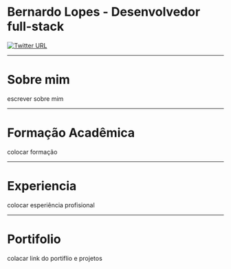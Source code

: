 # Bernardo Lopes - Desenvolvedor full-stack

[![Twitter URL](https://img.shields.io/twitter/url/https/twitter.com/bernardoio.svg?style=social&label=%20%40bernardoio)](https://twitter.com/bernardoio)

---
# Sobre mim
escrever sobre mim

---
# Formação Acadêmica
colocar formação

---
# Experiencia
colocar esperiência profisional

----

# Portifolio
colacar link do portiflio e projetos
